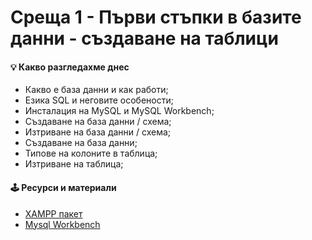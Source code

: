 # Среща 1 - Първи стъпки в базите данни - създаване на таблици

#### 💡 Какво разгледахме днес
- Какво е база данни и как работи; <br>
- Езика SQL и неговите особености; <br>
- Инсталация на MySQL и MySQL Workbench; <br>
- Създаване на база данни / схема; <br>
- Изтриване на база данни / схема; <br>
- Създаване на база данни; <br>
- Типове на колоните в таблица; <br>
- Изтриване на таблица; <br>

#### 🕹️ Ресурси и материали
- [XAMPP пакет](https://www.apachefriends.org/download.html)
- [Mysql Workbench](https://www.mysql.com/products/workbench/)

